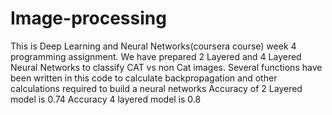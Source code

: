 # Image-processing
This is Deep Learning and Neural Networks(coursera course) week 4 programming assignment. We have prepared 2 Layered and 4 Layered Neural Networks to classify CAT vs non Cat images. Several functions have been written in this code to calculate backpropagation and other calculations required to build a neural networks
Accuracy of 2 Layered model is 0.74
Accuracy 4 layered model is 0.8 
